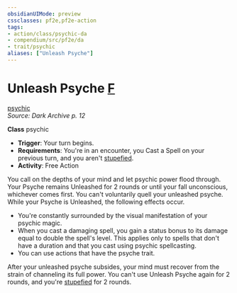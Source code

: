 ```yaml
---
obsidianUIMode: preview
cssclasses: pf2e,pf2e-action
tags:
- action/class/psychic-da
- compendium/src/pf2e/da
- trait/psychic
aliases: ["Unleash Psyche"]
---
```

# Unleash Psyche [F](rules/core-rulebook/chapter-9-playing-the-game.md#Actions "Free Action")
[psychic](rules/traits/psychic-da.md "Psychic Class Trait")  
*Source: Dark Archive p. 12*  

**Class** psychic
- **Trigger**: Your turn begins.
- **Requirements**: You're in an encounter, you Cast a Spell on your previous turn, and you aren't [stupefied](rules/conditions.md#Stupefied).
- **Activity**: Free Action

You call on the depths of your mind and let psychic power flood through. Your Psyche remains Unleashed for 2 rounds or until your fall unconscious, whichever comes first. You can't voluntarily quell your unleashed psyche. While your Psyche is Unleashed, the following effects occur.

- You're constantly surrounded by the visual manifestation of your psychic magic.
- When you cast a damaging spell, you gain a status bonus to its damage equal to double the spell's level. This applies only to spells that don't have a duration and that you cast using psychic spellcasting.
- You can use actions that have the psyche trait.

After your unleashed psyche subsides, your mind must recover from the strain of channeling its full power. You can't use Unleash Psyche again for 2 rounds, and you're [stupefied](rules/conditions.md#Stupefied) for 2 rounds.